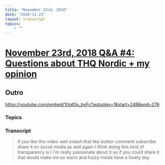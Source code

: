 ```yaml
---
title: "November 23rd, 2018"
date: "2018-11-23"
layout: transcript
topics: 
    - ""
---
```

# [November 23rd, 2018 Q&A #4: Questions about THQ Nordic + my opinion](../2018-11-23.md)
## Outro
https://youtube.com/embed/1UqIDp_byFc?autoplay=1&start=248&end=276
### Topics


### Transcript

> if you like this video well smash that
> like button comment subscribe share it
> on social media as well again I think
> doing this kind of transparency is I I'm
> really passionate about it so if you
> could share it that would make me so
> warm and fuzzy inside have a lovely day

